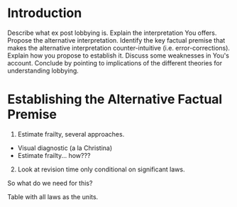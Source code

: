 
# Introduction

Describe what ex post lobbying is. Explain the interpretation You offers. Propose the alternative interpretation. Identify the key factual premise that makes the alternative interpretation counter-intuitive (i.e. error-corrections). Explain how you propose to establish it. Discuss some weaknesses in You's account. Conclude by pointing to implications of the different theories for understanding lobbying. 


# Establishing the Alternative Factual Premise

1. Estimate frailty, several approaches.

- Visual diagnostic (a la Christina)
- Estimate frailty... how???

2. Look at revision time only conditional on significant laws.


So what do we need for this?

Table with all laws as the units. 










#
